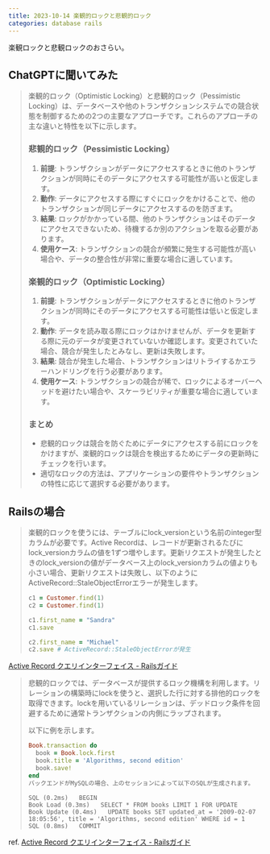 ```yaml
---
title: 2023-10-14 楽観的ロックと悲観的ロック
categories: database rails
---
```


楽観ロックと悲観ロックのおさらい。

## ChatGPTに聞いてみた

> 楽観的ロック（Optimistic Locking）と悲観的ロック（Pessimistic Locking）は、データベースや他のトランザクションシステムでの競合状態を制御するための2つの主要なアプローチです。これらのアプローチの主な違いと特性を以下に示します。
>
> ### 悲観的ロック（Pessimistic Locking）
>
> 1. **前提**: トランザクションがデータにアクセスするときに他のトランザクションが同時にそのデータにアクセスする可能性が高いと仮定します。
> 2. **動作**: データにアクセスする際にすぐにロックをかけることで、他のトランザクションが同じデータにアクセスするのを防ぎます。
> 3. **結果**: ロックがかかっている間、他のトランザクションはそのデータにアクセスできないため、待機するか別のアクションを取る必要があります。
> 4. **使用ケース**: トランザクションの競合が頻繁に発生する可能性が高い場合や、データの整合性が非常に重要な場合に適しています。
>
> ### 楽観的ロック（Optimistic Locking）
>
> 1. **前提**: トランザクションがデータにアクセスするときに他のトランザクションが同時にそのデータにアクセスする可能性は低いと仮定します。
> 2. **動作**: データを読み取る際にロックはかけませんが、データを更新する際に元のデータが変更されていないか確認します。変更されていた場合、競合が発生したとみなし、更新は失敗します。
> 3. **結果**: 競合が発生した場合、トランザクションはリトライするかエラーハンドリングを行う必要があります。
> 4. **使用ケース**: トランザクションの競合が稀で、ロックによるオーバーヘッドを避けたい場合や、スケーラビリティが重要な場合に適しています。
>
> ### まとめ
> - 悲観的ロックは競合を防ぐためにデータにアクセスする前にロックをかけますが、楽観的ロックは競合を検出するためにデータの更新時にチェックを行います。
> - 適切なロックの方法は、アプリケーションの要件やトランザクションの特性に応じて選択する必要があります。

## Railsの場合


> 楽観的ロックを使うには、テーブルにlock_versionという名前のinteger型カラムが必要です。Active Recordは、レコードが更新されるたびにlock_versionカラムの値を1ずつ増やします。更新リクエストが発生したときのlock_versionの値がデータベース上のlock_versionカラムの値よりも小さい場合、更新リクエストは失敗し、以下のようにActiveRecord::StaleObjectErrorエラーが発生します。
>
> ```ruby
> c1 = Customer.find(1)
> c2 = Customer.find(1)
>
> c1.first_name = "Sandra"
> c1.save
>
> c2.first_name = "Michael"
> c2.save # ActiveRecord::StaleObjectErrorが発生
> ```

[Active Record クエリインターフェイス - Railsガイド](https://railsguides.jp/active_record_querying.html#%E6%A5%BD%E8%A6%B3%E7%9A%84%E3%83%AD%E3%83%83%E3%82%AF%EF%BC%88optimistic%EF%BC%89)

> 悲観的ロックでは、データベースが提供するロック機構を利用します。リレーションの構築時にlockを使うと、選択した行に対する排他的ロックを取得できます。lockを用いているリレーションは、デッドロック条件を回避するために通常トランザクションの内側にラップされます。
>
> 以下に例を示します。
>
> ```ruby
> Book.transaction do
>   book = Book.lock.first
>   book.title = 'Algorithms, second edition'
>   book.save!
> end
> バックエンドがMySQLの場合、上のセッションによって以下のSQLが生成されます。
> ```
>
> ```
> SQL (0.2ms)   BEGIN
> Book Load (0.3ms)   SELECT * FROM books LIMIT 1 FOR UPDATE
> Book Update (0.4ms)   UPDATE books SET updated_at = '2009-02-07 18:05:56', title = 'Algorithms, second edition' WHERE id = 1
> SQL (0.8ms)   COMMIT
> ```

ref. [Active Record クエリインターフェイス - Railsガイド](https://railsguides.jp/active_record_querying.html#%E6%82%B2%E8%A6%B3%E7%9A%84%E3%83%AD%E3%83%83%E3%82%AF%EF%BC%88pessimistic%EF%BC%89)
